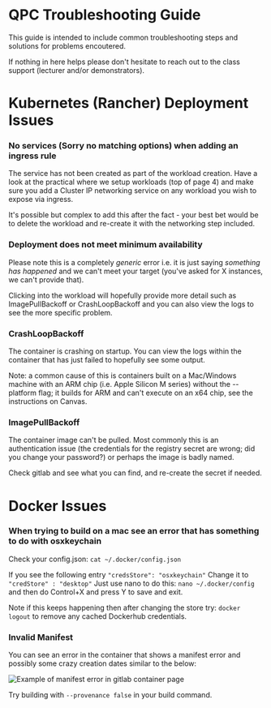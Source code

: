 # QPC Troubleshooting Guide

This guide is intended to include common troubleshooting steps and solutions for problems encoutered.

If nothing in here helps please don't hesitate to reach out to the class support (lecturer and/or demonstrators).


# Kubernetes (Rancher) Deployment Issues

### No services (Sorry no matching options) when adding an ingress rule

The service has not been created as part of the workload creation. Have a look at the practical where we setup workloads (top of page 4) and make sure you add a Cluster IP networking service on any workload you wish to expose via ingress.

It's possible but complex to add this after the fact - your best bet would be to delete the workload and re-create it with the networking step included.

### Deployment does not meet minimum availability

Please note this is a completely *generic* error i.e. it is just saying _something has happened_ and we can't meet your target (you've asked for X instances, we can't provide that).

Clicking into the workload will hopefully provide more detail such as ImagePullBackoff or CrashLoopBackoff and you can also view the logs to see the more specific problem.

### CrashLoopBackoff

The container is crashing on startup. You can view the logs within the container that has just failed to hopefully see some output.

Note: a common cause of this is containers built on a Mac/Windows machine with an ARM chip (i.e. Apple Silicon M series) without the --platform flag; it builds for ARM and can't execute on an x64 chip, see the instructions on Canvas.

### ImagePullBackoff

The container image can't be pulled. Most commonly this is an authentication issue (the credentials for the registry secret are wrong; did you change your password?) or perhaps the image is badly named.

Check gitlab and see what you can find, and re-create the secret if needed.

# Docker Issues

### When trying to build on a mac see an error that has something to do with osxkeychain

Check your config.json:
```cat ~/.docker/config.json```

If you see the following entry ```"credsStore": "osxkeychain"```
Change it to 
```"credStore" : "desktop"```
Just use nano to do this:
```nano ~/.docker/config``` and then do Control+X and press Y to save and exit.

Note if this keeps happening then after changing the store try: ```docker logout``` to remove any cached Dockerhub credentials.

### Invalid Manifest

You can see an error in the container that shows a manifest error and possibly some crazy creation dates similar to the below:

![Example of manifest error in gitlab container page](/assets/invalid-tag-manifest.png)

Try building with ```--provenance false``` in your build command.